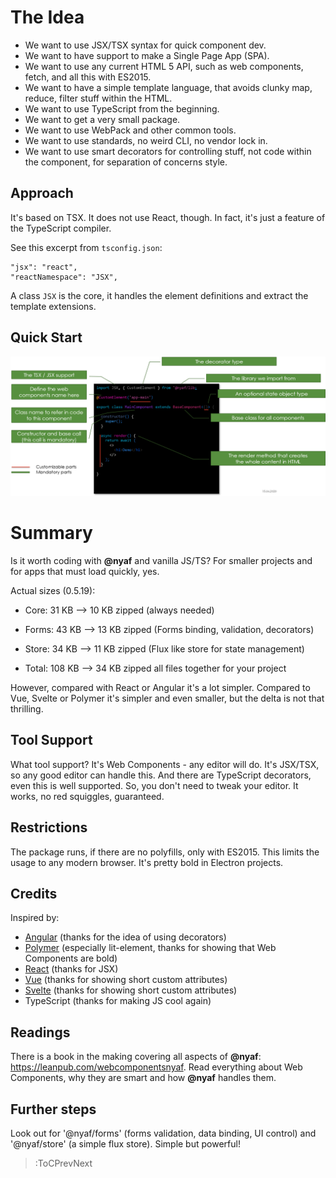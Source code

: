 # The Idea

* We want to use JSX/TSX syntax for quick component dev.
* We want to have support to make a Single Page App (SPA).
* We want to use any current HTML 5 API, such as web components, fetch, and all this with ES2015.
* We want to have a simple template language, that avoids clunky map, reduce, filter stuff within the HTML.
* We want to use TypeScript from the beginning.
* We want to get a very small package.
* We want to use WebPack and other common tools.
* We want to use standards, no weird CLI, no vendor lock in.
* We want to use smart decorators for controlling stuff, not code within the component, for separation of concerns style.

## Approach

It's based on TSX. It does not use React, though. In fact, it's just a feature of the TypeScript compiler.

See this excerpt from `tsconfig.json`:

~~~
"jsx": "react",
"reactNamespace": "JSX",
~~~

A class `JSX` is the core, it handles the element definitions and extract the template extensions.

## Quick Start

![](assets/minimum_app.png)

# Summary

Is it worth coding with **@nyaf** and vanilla JS/TS? For smaller projects and for apps that must load quickly, yes.

Actual sizes (0.5.19):

* Core:   31 KB --> 10 KB zipped (always needed)
* Forms:  43 KB --> 13 KB zipped (Forms binding, validation, decorators)
* Store:  34 KB --> 11 KB zipped (Flux like store for state management)

* Total: 108 KB --> 34 KB zipped all files together for your project

However, compared with React or Angular it's a lot simpler. Compared to Vue, Svelte or Polymer it's simpler and even smaller, but the delta is not that thrilling.

## Tool Support

What tool support? It's Web Components - any editor will do. It's JSX/TSX, so any good editor can handle this. And there are TypeScript decorators, even this is well supported. So, you don't need to tweak your editor. It works, no red squiggles, guaranteed.

## Restrictions

The package runs, if there are no polyfills, only with ES2015. This limits the usage to any modern browser. It's pretty bold in Electron projects.

## Credits

Inspired by:

* [Angular](comparision/angular) (thanks for the idea of using decorators)
* [Polymer](comparision/polymer) (especially lit-element, thanks for showing that Web Components are bold)
* [React](comparision/react) (thanks for JSX)
* [Vue](comparision/vue) (thanks for showing short custom attributes)
* [Svelte](comparision/svelte) (thanks for showing short custom attributes)
* TypeScript (thanks for making JS cool again)

## Readings

There is a book in the making covering all aspects of **@nyaf**: https://leanpub.com/webcomponentsnyaf. Read everything about Web Components, why they are smart and how **@nyaf** handles them.

## Further steps

Look out for '@nyaf/forms' (forms validation, data binding, UI control) and '@nyaf/store' (a simple flux store). Simple but powerful!

> :ToCPrevNext

